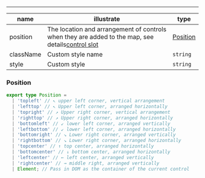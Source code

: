 ------

| name      | illustrate                                                                                                                              | type                  |
| --------- | --------------------------------------------------------------------------------------------------------------------------------------- | --------------------- |
| position  | The location and arrangement of controls when they are added to the map, see details[control slot](/api/component/control/control#slot) | [Position](#position) |
| className | Custom style name                                                                                                                       | `string`              |
| style     | Custom style                                                                                                                            | `string`              |

### Position

```ts
export type Position =
  | 'topleft' // ↖ upper left corner, vertical arrangement
  | 'lefttop' // ↖ Upper left corner, arranged horizontally
  | 'topright' // ↗ Upper right corner, vertical arrangement
  | 'righttop' // ↗ Upper right corner, arranged horizontally
  | 'bottomleft' // ↙ lower left corner, arranged vertically
  | 'leftbottom' // ↙ lower left corner, arranged horizontally
  | 'bottomright' // ↘ Lower right corner, arranged vertically
  | 'rightbottom' // ↘ Lower right corner, arranged horizontally
  | 'topcenter' // ↑ top center, arranged horizontally
  | 'bottomcenter' // ↓ bottom center, arranged horizontally
  | 'leftcenter' // ← left center, arranged vertically
  | 'rightcenter' // → middle right, arranged vertically
  | Element; // Pass in DOM as the container of the current control
```
